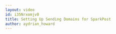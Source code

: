 ```yaml
---
layout: video
id: i35Nrxomjv0
title: Setting Up Sending Domains for SparkPost
author: aydrian_howard
---
```

